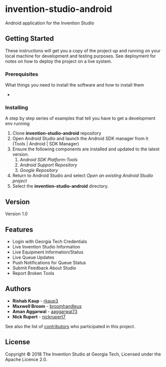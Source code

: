 # invention-studio-android

Android application for the Invention Studio

## Getting Started

These instructions will get you a copy of the project up and running on your local machine for development and testing purposes. See deployment for notes on how to deploy the project on a live system.

### Prerequisites

What things you need to install the software and how to install them

*

### Installing

A step by step series of examples that tell you have to get a development env running

1. Clone **invention-studio-android** repository
1. Open Android Studio and launch the Android SDK manager from it (Tools | Android | SDK Manager)
1. Ensure the following components are installed and updated to the latest version.
   1. *Android SDK Platform-Tools*
   1. *Android Support Repository*
   1. *Google Repository*
1. Return to Android Studio and select *Open an existing Android Studio project*
1. Select the **invention-studio-android** directory.

## Version

Version 1.0

## Features
* Login with Georgia Tech Credentials
* Live Invention Studio Information
* Live Equipment Information/Status
* Live Queue Updates
* Push Notifications for Queue Status
* Submit Feedback About Studio
* Report Broken Tools

## Authors

* **Rishab Kaup** - [rkaup3](https://github.com/rkaup3)
* **Maxwell Broom** - [broomhandleus](https://github.com/broomhandleus)
* **Aman Aggarwal** - [aaggarwal73](https://github.com/aaggarwal73)
* **Nick Rupert** - [nickrupert7](https://github.com/nickrupert7)

See also the list of [contributors](https://github.com/Invention-Studio/invention_studio_android/contributors) who participated in this project.

## License

Copyright © 2018 The Invention Studio at Georgia Tech, Licensed under the Apache Licence 2.0.
